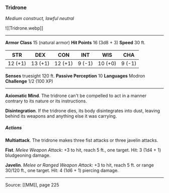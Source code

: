 ### Tridrone
_Medium construct, lawful neutral_

![[Tridrone.webp]]




---

**Armor Class** 15 (natural armor)
**Hit Points** 16 (3d8 + 3)
**Speed** 30 ft.

| STR     | DEX     | CON     | INT     | WIS     | CHA     |
|---------|---------|---------|---------|---------|---------|
| 12 (+1) | 13 (+1) | 12 (+1) | 9 (-1) | 10 (+0) | 9 (-1) |

**Senses** truesight 120 ft.
**Passive Perception** 10
**Languages** Modron
**Challenge** 1/2 (100 XP)

---

**Axiomatic Mind**. The tridrone can't be compelled to act in a manner contrary to its nature or its instructions.

**Disintegration**. If the tridrone dies, its body disintegrates into dust, leaving behind its weapons and anything else it was carrying.

##### Actions
**Multiattack**. The tridrone makes three fist attacks or three javelin attacks.

**Fist**. _Melee Weapon Attack:_ +3 to hit, reach 5 ft., one target. Hit: 3 (1d4 + 1) bludgeoning damage.

**Javelin**. _Melee or Ranged Weapon Attack:_ +3 to hit, reach 5 ft. or range 30/120 ft., one target. Hit: 4 (1d6 + 1) piercing damage.


---

Source: [[MM]], page 225